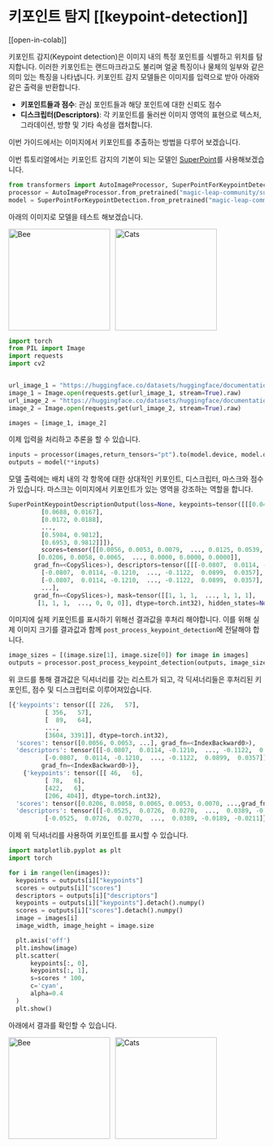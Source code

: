 <!--Copyright 2023 The HuggingFace Team. All rights reserved.

Licensed under the Apache License, Version 2.0 (the "License"); you may not use this file except in compliance with
the License. You may obtain a copy of the License at

http://www.apache.org/licenses/LICENSE-2.0

Unless required by applicable law or agreed to in writing, software distributed under the License is distributed on
an "AS IS" BASIS, WITHOUT WARRANTIES OR CONDITIONS OF ANY KIND, either express or implied. See the License for the
specific language governing permissions and limitations under the License.

⚠️ Note that this file is in Markdown but contain specific syntax for our doc-builder (similar to MDX) that may not be
rendered properly in your Markdown viewer.

-->

# 키포인트 탐지 [[keypoint-detection]]

[[open-in-colab]]

키포인트 감지(Keypoint detection)은 이미지 내의 특정 포인트를 식별하고 위치를 탐지합니다. 이러한 키포인트는 랜드마크라고도 불리며 얼굴 특징이나 물체의 일부와 같은 의미 있는 특징을 나타냅니다.
키포인트 감지 모델들은 이미지를 입력으로 받아 아래와 같은 출력을 반환합니다.

- **키포인트들과 점수**: 관심 포인트들과 해당 포인트에 대한 신뢰도 점수
- **디스크립터(Descriptors)**: 각 키포인트를 둘러싼 이미지 영역의 표현으로 텍스처, 그라데이션, 방향 및 기타 속성을 캡처합니다.

이번 가이드에서는 이미지에서 키포인트를 추출하는 방법을 다루어 보겠습니다.

이번 튜토리얼에서는 키포인트 감지의 기본이 되는 모델인 [SuperPoint](./model_doc/superpoint)를 사용해보겠습니다.

```python
from transformers import AutoImageProcessor, SuperPointForKeypointDetection
processor = AutoImageProcessor.from_pretrained("magic-leap-community/superpoint")
model = SuperPointForKeypointDetection.from_pretrained("magic-leap-community/superpoint")
```
아래의 이미지로 모델을 테스트 해보겠습니다.

<div style="display: flex; align-items: center;">
    <img src="https://huggingface.co/datasets/huggingface/documentation-images/resolve/main/bee.jpg" 
         alt="Bee" 
         style="height: 200px; object-fit: contain; margin-right: 10px;">
    <img src="https://huggingface.co/datasets/huggingface/documentation-images/resolve/main/cats.png" 
         alt="Cats" 
         style="height: 200px; object-fit: contain;">
</div>


```python
import torch
from PIL import Image
import requests
import cv2


url_image_1 = "https://huggingface.co/datasets/huggingface/documentation-images/resolve/main/bee.jpg"
image_1 = Image.open(requests.get(url_image_1, stream=True).raw)
url_image_2 = "https://huggingface.co/datasets/huggingface/documentation-images/resolve/main/cats.png"
image_2 = Image.open(requests.get(url_image_2, stream=True).raw)

images = [image_1, image_2]
```

이제 입력을 처리하고 추론을 할 수 있습니다.


```python
inputs = processor(images,return_tensors="pt").to(model.device, model.dtype)
outputs = model(**inputs)
```
모델 출력에는 배치 내의 각 항목에 대한 상대적인 키포인트, 디스크립터, 마스크와 점수가 있습니다. 마스크는 이미지에서 키포인트가 있는 영역을 강조하는 역할을 합니다.

```python
SuperPointKeypointDescriptionOutput(loss=None, keypoints=tensor([[[0.0437, 0.0167],
         [0.0688, 0.0167],
         [0.0172, 0.0188],
         ...,
         [0.5984, 0.9812],
         [0.6953, 0.9812]]]), 
         scores=tensor([[0.0056, 0.0053, 0.0079,  ..., 0.0125, 0.0539, 0.0377],
        [0.0206, 0.0058, 0.0065,  ..., 0.0000, 0.0000, 0.0000]],
       grad_fn=<CopySlices>), descriptors=tensor([[[-0.0807,  0.0114, -0.1210,  ..., -0.1122,  0.0899,  0.0357],
         [-0.0807,  0.0114, -0.1210,  ..., -0.1122,  0.0899,  0.0357],
         [-0.0807,  0.0114, -0.1210,  ..., -0.1122,  0.0899,  0.0357],
         ...],
       grad_fn=<CopySlices>), mask=tensor([[1, 1, 1,  ..., 1, 1, 1],
        [1, 1, 1,  ..., 0, 0, 0]], dtype=torch.int32), hidden_states=None)
```

이미지에 실제 키포인트를 표시하기 위해선 결과값을 후처리 해야합니다. 이를 위해 실제 이미지 크기를 결과값과 함께 `post_process_keypoint_detection`에 전달해야 합니다.

```python
image_sizes = [(image.size[1], image.size[0]) for image in images]
outputs = processor.post_process_keypoint_detection(outputs, image_sizes)
```

위 코드를 통해 결과값은 딕셔너리를 갖는 리스트가 되고, 각 딕셔너리들은 후처리된 키포인트, 점수 및 디스크립터로 이루어져있습니다.


```python
[{'keypoints': tensor([[ 226,   57],
          [ 356,   57],
          [  89,   64],
          ...,
          [3604, 3391]], dtype=torch.int32),
  'scores': tensor([0.0056, 0.0053, ...], grad_fn=<IndexBackward0>),
  'descriptors': tensor([[-0.0807,  0.0114, -0.1210,  ..., -0.1122,  0.0899,  0.0357],
          [-0.0807,  0.0114, -0.1210,  ..., -0.1122,  0.0899,  0.0357]],
         grad_fn=<IndexBackward0>)},
    {'keypoints': tensor([[ 46,   6],
          [ 78,   6],
          [422,   6],
          [206, 404]], dtype=torch.int32),
  'scores': tensor([0.0206, 0.0058, 0.0065, 0.0053, 0.0070, ...,grad_fn=<IndexBackward0>),
  'descriptors': tensor([[-0.0525,  0.0726,  0.0270,  ...,  0.0389, -0.0189, -0.0211],
          [-0.0525,  0.0726,  0.0270,  ...,  0.0389, -0.0189, -0.0211]}]
```

이제 위 딕셔너리를 사용하여 키포인트를 표시할 수 있습니다.

```python
import matplotlib.pyplot as plt
import torch

for i in range(len(images)):
  keypoints = outputs[i]["keypoints"]
  scores = outputs[i]["scores"]
  descriptors = outputs[i]["descriptors"]
  keypoints = outputs[i]["keypoints"].detach().numpy()
  scores = outputs[i]["scores"].detach().numpy()
  image = images[i]
  image_width, image_height = image.size

  plt.axis('off')
  plt.imshow(image)
  plt.scatter(
      keypoints[:, 0],
      keypoints[:, 1],
      s=scores * 100,
      c='cyan',
      alpha=0.4
  )
  plt.show()
```

아래에서 결과를 확인할 수 있습니다.

<div style="display: flex; align-items: center;">
    <img src="https://huggingface.co/datasets/huggingface/documentation-images/resolve/main/bee_keypoint.png" 
         alt="Bee" 
         style="height: 200px; object-fit: contain; margin-right: 10px;">
    <img src="https://huggingface.co/datasets/huggingface/documentation-images/resolve/main/cats_keypoint.png" 
         alt="Cats" 
         style="height: 200px; object-fit: contain;">
</div>

